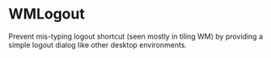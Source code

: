WMLogout
========

Prevent mis-typing logout shortcut (seen mostly in tiling WM) by providing a simple logout dialog like other desktop environments.
